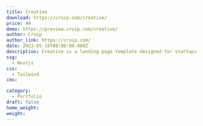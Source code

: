 ```yaml
---
title: Creative
download: https://cruip.com/creative/
price: 49
demo: https://preview.cruip.com/creative/
author: Cruip
author_link: https://cruip.com/
date: 2023-05-16T00:00:00.000Z
description: Creative is a landing page template designed for startups who want to showcase the work of creative professionals.
ssg:
  - Nextjs
css:
  - Tailwind
cms:

category:
  - Portfolio
draft: false
home_weight: 
weight: 
---
```

